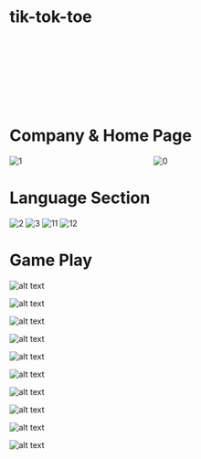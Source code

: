 ﻿# tik-tok-toe
<!-- <a style="color:red" href="https://objective-hopper-b18137.netlify.app/">DEMO WEBSITE</a> -->
<br/><br/>
<br/><br/>
<!-- <img align="center" src="https://github.com/sajjadseifi/files-uploaded/blob/Windows7/ezgif.com-gif-maker.gif" alt="demo"> -->
<br/><br/>

# Company & Home Page 
<div style="display:flex;">
<img style="flex:1;" src="https://github.com/sajjadseifi/tik-tok-toe/blob/master/overview/1.png?raw=true" alt="1">

<img style="flex:1;" src="https://github.com/sajjadseifi/tik-tok-toe/blob/master/overview/0.png?raw=true" alt="0">
</div>

# Language Section

<img src="https://github.com/sajjadseifi/tik-tok-toe/blob/master/overview/2.png?raw=true" alt="2">
<img src="https://github.com/sajjadseifi/tik-tok-toe/blob/master/overview/3.png?raw=true" alt="3">
<img src="https://github.com/sajjadseifi/tik-tok-toe/blob/master/overview/11.png?raw=true" alt="11">
<img src="https://github.com/sajjadseifi/tik-tok-toe/blob/master/overview/12.png?raw=true" alt="12">


# Game Play

![alt text](https://github.com/sajjadseifi/tik-tok-toe/blob/master/overview/4.png?raw=true)

![alt text](https://github.com/sajjadseifi/tik-tok-toe/blob/master/overview/5.png?raw=true)

![alt text](https://github.com/sajjadseifi/tik-tok-toe/blob/master/overview/6.png?raw=true)

![alt text](https://github.com/sajjadseifi/tik-tok-toe/blob/master/overview/7.png?raw=true)

![alt text](https://github.com/sajjadseifi/tik-tok-toe/blob/master/overview/8.png?raw=true)


![alt text](https://github.com/sajjadseifi/tik-tok-toe/blob/master/overview/13.png?raw=true)

![alt text](https://github.com/sajjadseifi/tik-tok-toe/blob/master/overview/14.png?raw=true)

![alt text](https://github.com/sajjadseifi/tik-tok-toe/blob/master/overview/15.png?raw=true)

![alt text](https://github.com/sajjadseifi/tik-tok-toe/blob/master/overview/16.png?raw=true)

![alt text](https://github.com/sajjadseifi/tik-tok-toe/blob/master/overview/17.png?raw=true)
